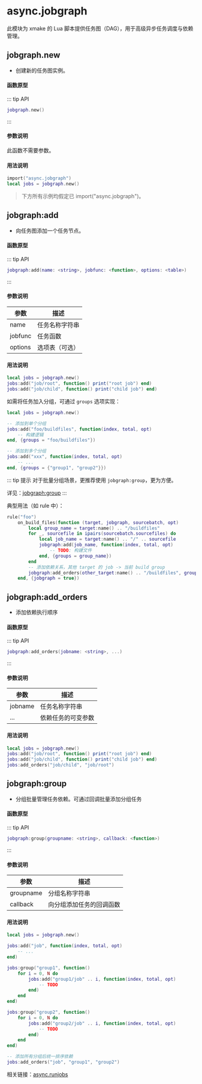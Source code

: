 # async.jobgraph

此模块为 xmake 的 Lua 脚本提供任务图（DAG），用于高级异步任务调度与依赖管理。

## jobgraph.new

- 创建新的任务图实例。

#### 函数原型

::: tip API
```lua
jobgraph.new()
```
:::


#### 参数说明

此函数不需要参数。

#### 用法说明

```lua
import("async.jobgraph")
local jobs = jobgraph.new()
```

> 下方所有示例均假定已 import("async.jobgraph")。

## jobgraph:add

- 向任务图添加一个任务节点。

#### 函数原型

::: tip API
```lua
jobgraph:add(name: <string>, jobfunc: <function>, options: <table>)
```
:::


#### 参数说明

| 参数 | 描述 |
|------|------|
| name | 任务名称字符串 |
| jobfunc | 任务函数 |
| options | 选项表（可选） |

#### 用法说明

```lua
local jobs = jobgraph.new()
jobs:add("job/root", function() print("root job") end)
jobs:add("job/child", function() print("child job") end)
```

如需将任务加入分组，可通过 `groups` 选项实现：

```lua
local jobs = jobgraph.new()

-- 添加到单个分组
jobs:add("foo/buildfiles", function(index, total, opt)
    -- 构建逻辑
end, {groups = "foo/buildfiles"})

-- 添加到多个分组
jobs:add("xxx", function(index, total, opt)
    -- ...
end, {groups = {"group1", "group2"}})
```

::: tip 提示
对于批量分组场景，更推荐使用 `jobgraph:group`，更为方便。

详见：[jobgraph:group](#jobgraph-group)
:::

典型用法（如 rule 中）：

```lua
rule("foo")
    on_build_files(function (target, jobgraph, sourcebatch, opt)
        local group_name = target:name() .. "/buildfiles"
        for _, sourcefile in ipairs(sourcebatch.sourcefiles) do
            local job_name = target:name() .. "/" .. sourcefile
            jobgraph:add(job_name, function(index, total, opt)
                -- TODO: 构建文件
            end, {groups = group_name})
        end
        -- 添加依赖关系，其他 target 的 job -> 当前 build group
        jobgraph:add_orders(other_target:name() .. "/buildfiles", group_name)
    end, {jobgraph = true})
```

## jobgraph:add_orders

- 添加依赖执行顺序

#### 函数原型

::: tip API
```lua
jobgraph:add_orders(jobname: <string>, ...)
```
:::


#### 参数说明

| 参数 | 描述 |
|------|------|
| jobname | 任务名称字符串 |
| ... | 依赖任务的可变参数 |

#### 用法说明

```lua
local jobs = jobgraph.new()
jobs:add("job/root", function() print("root job") end)
jobs:add("job/child", function() print("child job") end)
jobs:add_orders("job/child", "job/root")
```

## jobgraph:group

- 分组批量管理任务依赖。可通过回调批量添加分组任务

#### 函数原型

::: tip API
```lua
jobgraph:group(groupname: <string>, callback: <function>)
```
:::


#### 参数说明

| 参数 | 描述 |
|------|------|
| groupname | 分组名称字符串 |
| callback | 向分组添加任务的回调函数 |

#### 用法说明

```lua
local jobs = jobgraph.new()

jobs:add("job", function(index, total, opt)
    -- ...
end)

jobs:group("group1", function()
    for i = 0, N do
        jobs:add("group1/job" .. i, function(index, total, opt)
            -- TODO
        end)
    end
end)

jobs:group("group2", function()
    for i = 0, N do
        jobs:add("group2/job" .. i, function(index, total, opt)
            -- TODO
        end)
    end
end)

-- 添加所有分组后统一排序依赖
jobs:add_orders("job", "group1", "group2")
```

相关链接：[async.runjobs](/zh/api/scripts/extension-modules/async/runjobs) 
